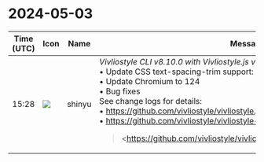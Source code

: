 # 2024-05-03

|Time (UTC)|Icon|Name|Message|
|---|---|---|---|
|15:28|![](https://avatars.slack-edge.com/2018-04-27/354445776386_e258f5ed5ba887b08668_72.jpg)|shinyu|*Vivliostyle CLI v8.10.0 with Vivliostyle.js v2.29.0 Released!*<br>• Update CSS text-spacing-trim support: Rename trim-auto to trim-both<br>• Update Chromium to 124<br>• Bug fixes<br>See change logs for details:<br>• <https://github.com/vivliostyle/vivliostyle.js/blob/master/CHANGELOG.md><br>• <https://github.com/vivliostyle/vivliostyle-cli/blob/main/CHANGELOG.md><br><blockquote><https://github.com/vivliostyle/vivliostyle.js/blob/master/CHANGELOG.md | CHANGELOG.md></blockquote><br><blockquote><https://github.com/vivliostyle/vivliostyle-cli/blob/main/CHANGELOG.md | CHANGELOG.md></blockquote>|
